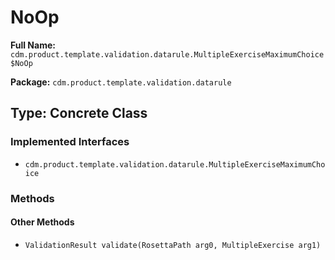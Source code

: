 # NoOp

**Full Name:** `cdm.product.template.validation.datarule.MultipleExerciseMaximumChoice$NoOp`

**Package:** `cdm.product.template.validation.datarule`

## Type: Concrete Class

### Implemented Interfaces

- `cdm.product.template.validation.datarule.MultipleExerciseMaximumChoice`

### Methods

#### Other Methods

- `ValidationResult validate(RosettaPath arg0, MultipleExercise arg1)`

